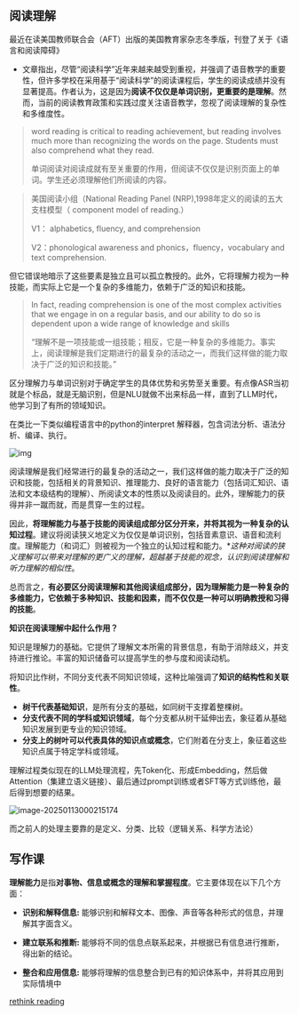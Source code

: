 ## 阅读理解

最近在读美国教师联合会（AFT）出版的美国教育家杂志冬季版，刊登了关于《语言和阅读障碍》

* 文章指出，尽管“阅读科学”近年来越来越受到重视，并强调了语音教学的重要性，但许多学校在采用基于“阅读科学”的阅读课程后，学生的阅读成绩并没有显著提高。作者认为，这是因为**阅读不仅仅是单词识别，更重要的是理解**。然而，当前的阅读教育政策和实践过度关注语音教学，忽视了阅读理解的复杂性和多维度性。

> word reading is critical to reading achievement, but reading involves much more than recognizing the words on the page. Students must also comprehend what they read.  
>
> 单词阅读对阅读成就有至关重要的作用，但阅读不仅仅是识别页面上的单词。学生还必须理解他们所阅读的内容。



>  美国阅读小组（National Reading Panel (NRP),1998年定义的阅读的五大支柱模型（ component model of reading.）
>
> V1： alphabetics, fluency, and comprehension
>
> V2：phonological awareness and phonics，fluency，vocabulary and text comprehension.

但它错误地暗示了这些要素是独立且可以孤立教授的。此外，它将理解力视为一种技能，而实际上它是一个复杂的多维能力，依赖于广泛的知识和技能。

>  In fact, reading comprehension is one of the most complex activities that we engage in on a regular basis, and our ability to do so is dependent upon a wide range of knowledge and skills
>
> “理解不是一项技能或一组技能；相反，它是一种复杂的多维能力。事实上，阅读理解是我们定期进行的最复杂的活动之一，而我们这样做的能力取决于广泛的知识和技能。”

区分理解力与单词识别对于确定学生的具体优势和劣势至关重要。有点像ASR当初就是个标品，就是无脑识别，但是NLU就做不出来标品一样，直到了LLM时代，他学习到了有所的领域知识。

在类比一下类似编程语言中的python的interpret 解释器，包含词法分析、语法分析、编译、执行。

![img](https://i-blog.csdnimg.cn/blog_migrate/6ede9ab7fa213fe3d45bf30699dedb5b.png)

阅读理解是我们经常进行的最复杂的活动之一，我们这样做的能力取决于广泛的知识和技能，包括相关的背景知识、推理能力、良好的语言能力（包括词汇知识、语法和文本级结构的理解）、所阅读文本的性质以及阅读目的。此外，理解能力的获得并非一蹴而就，而是贯穿一生的过程。

因此，**将理解能力与基于技能的阅读组成部分区分开来，并将其视为一种复杂的认知过程**。建议将阅读狭义地定义为仅仅是单词识别，包括音素意识、语音和流利度。理解能力（和词汇）则被视为一个独立的认知过程和能力。**这种对阅读的狭义理解可以带来对理解的更广义的理解，超越基于技能的观念，认识到阅读理解和听力理解的相似性*。

总而言之，**有必要区分阅读理解和其他阅读组成部分，因为理解能力是一种复杂的多维能力，它依赖于多种知识、技能和因素，而不仅仅是一种可以明确教授和习得的技能**。

**知识在阅读理解中起什么作用？**

知识是理解力的基础。它提供了理解文本所需的背景信息，有助于消除歧义，并支持进行推论。丰富的知识储备可以提高学生的参与度和阅读动机。

将知识比作树，不同分支代表不同知识领域，这种比喻强调了**知识的结构性和关联性**。

- **树干代表基础知识**，是所有分支的基础，如同树干支撑着整棵树。
- **分支代表不同的学科或知识领域**，每个分支都从树干延伸出去，象征着从基础知识发展到更专业的知识领域。
- **分支上的树叶可以代表具体的知识点或概念**，它们附着在分支上，象征着这些知识点属于特定学科或领域。

理解过程类似现在的LLM处理流程，先Token化、形成Embedding，然后做Attention（集建立语义链接）、最后通过prompt训练或者SFT等方式训练他，最后得到想要的结果。

![image-20250113000215174](/Users/kai.qiao/workspace/fonted/master-fronted-tech/docs/content/writing/assets/image-20250113000215174.png)

而之前人的处理主要靠的是定义、分类、比较（逻辑关系、科学方法论）



## 写作课

**理解能力**是指**对事物、信息或概念的理解和掌握程度**。它主要体现在以下几个方面：

* **识别和解释信息:** 能够识别和解释文本、图像、声音等各种形式的信息，并理解其字面含义。
* **建立联系和推断:** 能够将不同的信息点联系起来，并根据已有信息进行推断，得出新的结论。

* **整合和应用信息:** 能够将理解的信息整合到已有的知识体系中，并将其应用到实际情境中



[rethink reading](https://www.aft.org/ae/winter2024-2025/catts_kamhi)
